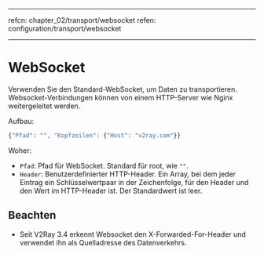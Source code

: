 * * *

refcn: chapter_02/transport/websocket refen: configuration/transport/websocket

* * *

# WebSocket

Verwenden Sie den Standard-WebSocket, um Daten zu transportieren. Websocket-Verbindungen können von einem HTTP-Server wie Nginx weitergeleitet werden.

Aufbau:

```javascript
{"Pfad": "", "Kopfzeilen": {"Host": "v2ray.com"}}
```

Woher:

* `Pfad`: Pfad für WebSocket. Standard für root, wie `""`.
* `Header`: Benutzerdefinierter HTTP-Header. Ein Array, bei dem jeder Eintrag ein Schlüsselwertpaar in der Zeichenfolge, für den Header und den Wert im HTTP-Header ist. Der Standardwert ist leer.

## Beachten

* Seit V2Ray 3.4 erkennt Websocket den X-Forwarded-For-Header und verwendet ihn als Quelladresse des Datenverkehrs.